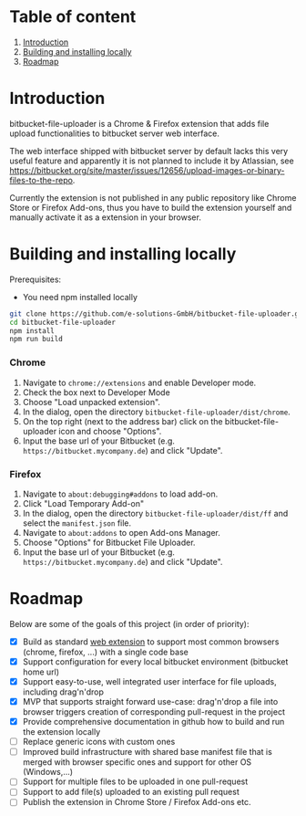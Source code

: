 # Table of content
1. [Introduction](#introduction)
1. [Building and installing locally](#building-and-installing-locally)
1. [Roadmap](#roadmap)

# Introduction
bitbucket-file-uploader is a Chrome & Firefox extension that adds file upload functionalities to bitbucket server web interface.

The web interface shipped with bitbucket server by default lacks this very useful feature and apparently it is not planned to include it by Atlassian, see https://bitbucket.org/site/master/issues/12656/upload-images-or-binary-files-to-the-repo. 

Currently the extension is not published in any public repository like Chrome Store or Firefox Add-ons, thus you have to build the extension yourself and manually activate it as a extension in your browser.

# Building and installing locally
Prerequisites:
* You need npm installed locally

```bash
git clone https://github.com/e-solutions-GmbH/bitbucket-file-uploader.git
cd bitbucket-file-uploader
npm install
npm run build
```

### Chrome
1. Navigate to `chrome://extensions` and enable Developer mode.
1. Check the box next to Developer Mode
1. Choose "Load unpacked extension".
1. In the dialog, open the directory `bitbucket-file-uploader/dist/chrome`.
1. On the top right (next to the address bar) click on the bitbucket-file-uploader icon and choose "Options".
1. Input the base url of your Bitbucket (e.g. `https://bitbucket.mycompany.de`) and click "Update".

### Firefox
1. Navigate to `about:debugging#addons` to load add-on.
1. Click "Load Temporary Add-on"
1. In the dialog, open the directory `bitbucket-file-uploader/dist/ff` and select the `manifest.json` file.
1. Navigate to `about:addons` to open Add-ons Manager.
1. Choose "Options" for Bitbucket File Uploader.
1. Input the base url of your Bitbucket (e.g. `https://bitbucket.mycompany.de`) and click "Update".

# Roadmap
Below are some of the goals of this project (in order of priority):
- [x] Build as standard [web extension](https://developer.mozilla.org/de/docs/Mozilla/Add-ons/WebExtensions) to support most common browsers (chrome, firefox, ...) with a single code base
- [x] Support configuration for every local bitbucket environment (bitbucket home url)
- [x] Support easy-to-use, well integrated user interface for file uploads, including drag'n'drop
- [x] MVP that supports straight forward use-case: drag'n'drop a file into browser triggers creation of corresponding pull-request in the project
- [x] Provide comprehensive documentation in github how to build and run the extension locally
- [ ] Replace generic icons with custom ones
- [ ] Improved build infrastructure with shared base manifest file that is merged with browser specific ones and support for other OS (Windows,...)
- [ ] Support for multiple files to be uploaded in one pull-request
- [ ] Support to add file(s) uploaded to an existing pull request
- [ ] Publish the extension in Chrome Store / Firefox Add-ons etc.
